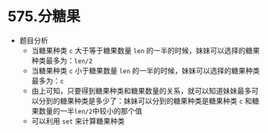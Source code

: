 # 575.分糖果

* 题目分析
    * 当糖果种类 `c` 大于等于糖果数量 `len` 的一半的时候，妹妹可以选择的糖果种类最多为：`len/2`
    * 当糖果种类 `c` 小于糖果数量 `len` 的一半的时候，妹妹可以选择的糖果种类最多为：`c`
    * 由上可知，只要得到糖果种类和糖果数量的关系，就可以知道妹妹最多可以分到的糖果种类是多少了：妹妹可以分到的糖果种类是糖果种类 `c` 和糖果数量的一半`len/2`中较小的那个值
    * 可以利用 `set` 来计算糖果种类